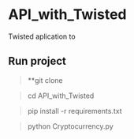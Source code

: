 # API_with_Twisted

Twisted aplication to 

## Run project

> **git clone

> cd API_with_Twisted

> pip install -r requirements.txt

> python Cryptocurrency.py  
